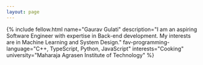 ```yaml
---
layout: page
---
```


{% include fellow.html
name="Gaurav Gulati"
description="I am an aspiring Software Engineer with expertise in Back-end development. My interests are in Machine Learning and System Design."
fav-programming-language="C++, TypeScript, Python, JavaScript"
interests="Cooking"
university="Maharaja Agrasen Institute of Technology"
%}